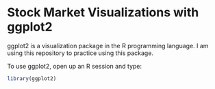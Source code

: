# Stock Market Visualizations with ggplot2

ggplot2 is a visualization package in the R programming language. I am using this repository to practice using this package.

To use ggplot2, open up an R session and type:

```r
library(ggplot2)
```